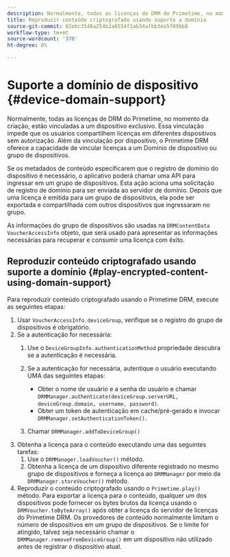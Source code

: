 ```yaml
---
description: Normalmente, todas as licenças de DRM do Primetime, no momento da criação, estão vinculadas a um dispositivo exclusivo. Essa vinculação impede que os usuários compartilhem licenças em diferentes dispositivos sem autorização. Além da vinculação por dispositivo, o Primetime DRM oferece a capacidade de vincular licenças a um Domínio de dispositivo ou grupo de dispositivos.
title: Reproduzir conteúdo criptografado usando suporte a domínio
source-git-commit: 02ebc3548a254b2a6554f1ab34afbb3ea5f09bb8
workflow-type: tm+mt
source-wordcount: '370'
ht-degree: 0%

---
```


# Suporte a domínio de dispositivo {#device-domain-support}

Normalmente, todas as licenças de DRM do Primetime, no momento da criação, estão vinculadas a um dispositivo exclusivo. Essa vinculação impede que os usuários compartilhem licenças em diferentes dispositivos sem autorização. Além da vinculação por dispositivo, o Primetime DRM oferece a capacidade de vincular licenças a um Domínio de dispositivo ou grupo de dispositivos.

Se os metadados de conteúdo especificarem que o registro de domínio do dispositivo é necessário, o aplicativo poderá chamar uma API para ingressar em um grupo de dispositivos. Esta ação aciona uma solicitação de registro de domínio para ser enviada ao servidor de domínio. Depois que uma licença é emitida para um grupo de dispositivos, ela pode ser exportada e compartilhada com outros dispositivos que ingressaram no grupo.

As informações do grupo de dispositivos são usadas na `DRMContentData` `VoucherAccessInfo` objeto, que será usado para apresentar as informações necessárias para recuperar e consumir uma licença com êxito.

## Reproduzir conteúdo criptografado usando suporte a domínio {#play-encrypted-content-using-domain-support}

Para reproduzir conteúdo criptografado usando o Primetime DRM, execute as seguintes etapas:

1. Usar `VoucherAccessInfo.deviceGroup`, verifique se o registro do grupo de dispositivos é obrigatório.
1. Se a autenticação for necessária:
   1. Use o `DeviceGroupInfo.authenticationMethod` propriedade descubra se a autenticação é necessária.
   1. Se a autenticação for necessária, autentique o usuário executando UMA das seguintes etapas:

      * Obter o nome de usuário e a senha do usuário e chamar `DRMManager.authenticate(deviceGroup.serverURL, deviceGroup.domain, username, password)`.
      * Obter um token de autenticação em cache/pré-gerado e invocar `DRMManager.setAuthenticationToken()`.

   1. Chamar `DRMManager.addToDeviceGroup()`
1. Obtenha a licença para o conteúdo executando uma das seguintes tarefas:
   1. Use o `DRMManager.loadVoucher()` método.
   1. Obtenha a licença de um dispositivo diferente registrado no mesmo grupo de dispositivos e forneça a licença ao `DRMManager` por meio da `DRMManager.storeVoucher()` método.
1. Reproduzir o conteúdo criptografado usando o `Primetime.play()` método.
Para exportar a licença para o conteúdo, qualquer um dos dispositivos pode fornecer os bytes brutos da licença usando o `DRMVoucher.toByteArray()` após obter a licença do servidor de licenças do Primetime DRM. Os provedores de conteúdo normalmente limitam o número de dispositivos em um grupo de dispositivos. Se o limite for atingido, talvez seja necessário chamar o `DRMManager.removeFromDeviceGroup()` em um dispositivo não utilizado antes de registrar o dispositivo atual.
